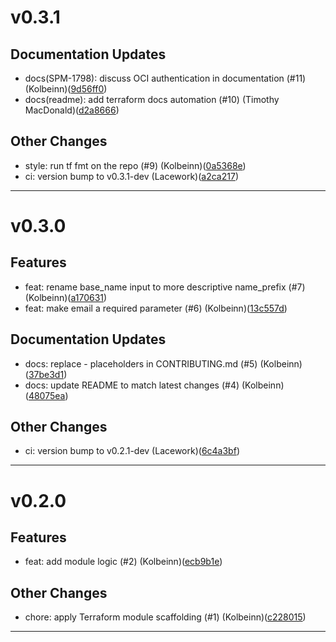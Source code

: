 # v0.3.1

## Documentation Updates
* docs(SPM-1798): discuss OCI authentication in documentation (#11) (Kolbeinn)([9d56ff0](https://github.com/lacework/terraform-oci-iam-user/commit/9d56ff03668c6963ab13969b2a61dfd0c517d0fd))
* docs(readme): add terraform docs automation (#10) (Timothy MacDonald)([d2a8666](https://github.com/lacework/terraform-oci-iam-user/commit/d2a8666e996e9253f8ae1f358c7a77718b59329b))
## Other Changes
* style: run tf fmt on the repo (#9) (Kolbeinn)([0a5368e](https://github.com/lacework/terraform-oci-iam-user/commit/0a5368ec61979737510077973bfb884b8c7065b6))
* ci: version bump to v0.3.1-dev (Lacework)([a2ca217](https://github.com/lacework/terraform-oci-iam-user/commit/a2ca217cc16c58b91b2e8e7ebf3612e6cd842366))
---
# v0.3.0

## Features
* feat: rename base_name input to more descriptive name_prefix (#7) (Kolbeinn)([a170631](https://github.com/lacework/terraform-oci-iam-user/commit/a1706318911f91f7c13c5622e25f952a4f456661))
* feat: make email a required parameter (#6) (Kolbeinn)([13c557d](https://github.com/lacework/terraform-oci-iam-user/commit/13c557df3246a5dbba4fa973b2671430d2ffe21e))
## Documentation Updates
* docs: replace <PROVIDER>-<NAME> placeholders in CONTRIBUTING.md (#5) (Kolbeinn)([37be3d1](https://github.com/lacework/terraform-oci-iam-user/commit/37be3d1fd2895f3d5cbcfb338d1c8a49042c7d73))
* docs: update README to match latest changes (#4) (Kolbeinn)([48075ea](https://github.com/lacework/terraform-oci-iam-user/commit/48075ea3b3389ee34b76acb69efd621ae641eed2))
## Other Changes
* ci: version bump to v0.2.1-dev (Lacework)([6c4a3bf](https://github.com/lacework/terraform-oci-iam-user/commit/6c4a3bfea8b6da826f1eaf025d39f4ab5c7821e4))
---
# v0.2.0

## Features
* feat: add module logic (#2) (Kolbeinn)([ecb9b1e](https://github.com/lacework/terraform-oci-iam-user/commit/ecb9b1e0876592d3a3804e0ff7a46e061f87f196))
## Other Changes
* chore: apply Terraform module scaffolding (#1) (Kolbeinn)([c228015](https://github.com/lacework/terraform-oci-iam-user/commit/c228015bdd738e25bae001b55b4400d97fac3d53))
---
